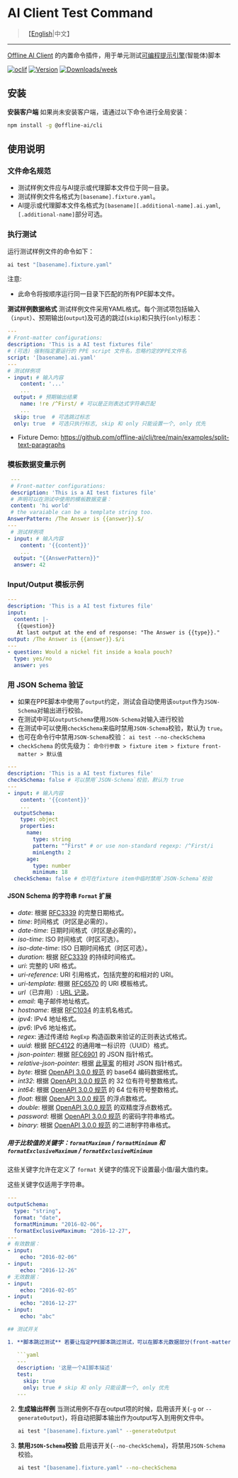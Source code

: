 # AI Client Test Command

> 【[English](./README.md)|中文】
---

[Offline AI Client](https://npmjs.org/package/@offline-ai/cli) 的内置命令插件，用于单元测试[可编程提示引擎](https://github.com/offline-ai/ppe)(智能体)脚本

[![oclif](https://img.shields.io/badge/cli-oclif-brightgreen.svg)](https://oclif.io)
[![Version](https://img.shields.io/npm/v/%40offline-ai%2Fcli-plugin-cmd-test.svg)](https://npmjs.org/package/@offline-ai/cli-plugin-cmd-test)
[![Downloads/week](https://img.shields.io/npm/dw/%40offline-ai%2Fcli-plugin-cmd-test.svg)](https://npmjs.org/package/@offline-ai/cli-plugin-cmd-test)

## 安装

**安装客户端** 如果尚未安装客户端，请通过以下命令进行全局安装：

```bash
npm install -g @offline-ai/cli
```

## 使用说明

### 文件命名规范

* 测试样例文件应与AI提示或代理脚本文件位于同一目录。
* 测试样例文件名格式为`[basename].fixture.yaml`。
* AI提示或代理脚本文件名格式为`[basename][.additional-name].ai.yaml`, `[.additional-name]`部分可选。

### 执行测试

运行测试样例文件的命令如下：

 ```bash
 ai test "[basename].fixture.yaml"
 ```

注意:

* 此命令将按顺序运行同一目录下匹配的所有PPE脚本文件。

**测试样例数据格式** 测试样例文件采用YAML格式。每个测试项包括输入（`input`）、预期输出(`output`)及可选的跳过(`skip`)和只执行(`only`)标志：

 ```yaml
 ---
 # Front-matter configurations:
 description: 'This is a AI test fixtures file'
 # (可选) 强制指定要运行的 PPE script 文件名，忽略约定的PPE文件名
 script: '[basename].ai.yaml'
 ---
 # 测试样例项
 - input: # 输入内容
     content: '...'
     ...
   output: # 预期输出结果
     name: !re /^First/ # 可以是正则表达式字符串匹配
     ...
   skip: true  # 可选跳过标志
   only: true  # 可选只执行标志, skip 和 only 只能设置一个, only 优先
 ```

* Fixture Demo: https://github.com/offline-ai/cli/tree/main/examples/split-text-paragraphs

### 模板数据变量示例

```yaml
 ---
 # Front-matter configurations:
 description: 'This is a AI test fixtures file'
 # 声明可以在测试中使用的模板数据变量：
 content: 'hi world'
 # the varaiable can be a template string too.
AnswerPattern: /The Answer is {{answer}}.$/
---
 # 测试样例项
- input: # 输入内容
    content: '{{content}}'
    ...
  output: "{{AnswerPattern}}"
  answer: 42
```

### Input/Output 模板示例

```yaml
---
description: 'This is a AI test fixtures file'
input:
  content: |-
   {{question}}
   At last output at the end of response: "The Answer is {{type}}."
output: /The Answer is {{answer}}.$/i
---
- question: Would a nickel fit inside a koala pouch?
  type: yes/no
  answer: yes
```

### 用 JSON Schema 验证

* 如果在PPE脚本中使用了`output`约定，测试会自动使用该`output`作为`JSON-Schema`对输出进行校验。
* 在测试中可以`outputSchema`使用`JSON-Schema`对输入进行校验
* 在测试中可以使用`checkSchema`来临时禁用`JSON-Schema`校验，默认为 `true`。
* 也可在命令行中禁用`JSON-Schema`校验： `ai test --no-checkSchema`
* `checkSchema` 的优先级为： `命令行参数 > fixture item > fixture front-matter > 默认值`

```yaml
---
description: 'This is a AI test fixtures file'
checkSchema: false # 可以禁用`JSON-Schema`校验，默认为 true
---
- input: # 输入内容
    content: '{{content}}'
    ...
  outputSchema:
    type: object
    properties:
      name:
        type: string
        pattern: "^First" # or use non-standard regexp: /^First/i
        minLength: 2
      age:
        type: number
        minimum: 18
  checkSchema: false # 也可在fixture item中临时禁用`JSON-Schema`校验
```

#### JSON Schema 的字符串 `Format` 扩展

- _date_: 根据 [RFC3339](http://tools.ietf.org/html/rfc3339#section-5.6) 的完整日期格式。
- _time_: 时间格式（时区是必需的）。
- _date-time_: 日期时间格式（时区是必需的）。
- _iso-time_: ISO 时间格式（时区可选）。
- _iso-date-time_: ISO 日期时间格式（时区可选）。
- _duration_: 根据 [RFC3339](https://tools.ietf.org/html/rfc3339#appendix-A) 的持续时间格式。
- _uri_: 完整的 URI 格式。
- _uri-reference_: URI 引用格式，包括完整的和相对的 URI。
- _uri-template_: 根据 [RFC6570](https://tools.ietf.org/html/rfc6570) 的 URI 模板格式。
- _url_（已弃用）: [URL 记录](https://url.spec.whatwg.org/#concept-url)。
- _email_: 电子邮件地址格式。
- _hostname_: 根据 [RFC1034](http://tools.ietf.org/html/rfc1034#section-3.5) 的主机名格式。
- _ipv4_: IPv4 地址格式。
- _ipv6_: IPv6 地址格式。
- _regex_: 通过传递给 `RegExp` 构造函数来验证的正则表达式格式。
- _uuid_: 根据 [RFC4122](http://tools.ietf.org/html/rfc4122) 的通用唯一标识符（UUID）格式。
- _json-pointer_: 根据 [RFC6901](https://tools.ietf.org/html/rfc6901) 的 JSON 指针格式。
- _relative-json-pointer_: 根据 [此草案](http://tools.ietf.org/html/draft-luff-relative-json-pointer-00) 的相对 JSON 指针格式。
- _byte_: 根据 [OpenAPI 3.0.0 规范](https://spec.openapis.org/oas/v3.0.0#data-types) 的 base64 编码数据格式。
- _int32_: 根据 [OpenAPI 3.0.0 规范](https://spec.openapis.org/oas/v3.0.0#data-types) 的 32 位有符号整数格式。
- _int64_: 根据 [OpenAPI 3.0.0 规范](https://spec.openapis.org/oas/v3.0.0#data-types) 的 64 位有符号整数格式。
- _float_: 根据 [OpenAPI 3.0.0 规范](https://spec.openapis.org/oas/v3.0.0#data-types) 的浮点数格式。
- _double_: 根据 [OpenAPI 3.0.0 规范](https://spec.openapis.org/oas/v3.0.0#data-types) 的双精度浮点数格式。
- _password_: 根据 [OpenAPI 3.0.0 规范](https://spec.openapis.org/oas/v3.0.0#data-types) 的密码字符串格式。
- _binary_: 根据 [OpenAPI 3.0.0 规范](https://spec.openapis.org/oas/v3.0.0#data-types) 的二进制字符串格式。

##### 用于比较值的关键字：`formatMaximum` / `formatMinimum` 和 `formatExclusiveMaximum` / `formatExclusiveMinimum`

这些关键字允许在定义了 `format` 关键字的情况下设置最小值/最大值约束。

这些关键字仅适用于字符串。

```yaml
---
outputSchema:
  type: "string",
  format: "date",
  formatMinimum: "2016-02-06",
  formatExclusiveMaximum: "2016-12-27",
---
# 有效数据：
- input:
    echo: "2016-02-06"
- input:
    echo: "2016-12-26"
# 无效数据：
- input:
    echo: "2016-02-05"
- input:
    echo: "2016-12-27"
- input:
    echo: "abc"

## 测试开关

1. **脚本跳过测试** 若要让指定PPE脚本跳过测试，可以在脚本元数据部分(front-matter)设置:

   ```yaml
   ---
   description: '这是一个AI脚本描述'
   test:
     skip: true
     only: true # skip 和 only 只能设置一个, only 优先
   ---
   ```

2. **生成输出样例** 当测试用例不存在output项的时候，启用该开关(`-g` or `--generateOutput`)，将自动把脚本输出作为output写入到用例文件中。

   ```bash
   ai test "[basename].fixture.yaml" --generateOutput
   ```

3. **禁用`JSON-Schema`校验** 启用该开关(`--no-checkSchema`)，将禁用`JSON-Schema`校验。

   ```bash
   ai test "[basename].fixture.yaml" --no-checkSchema
   ```
